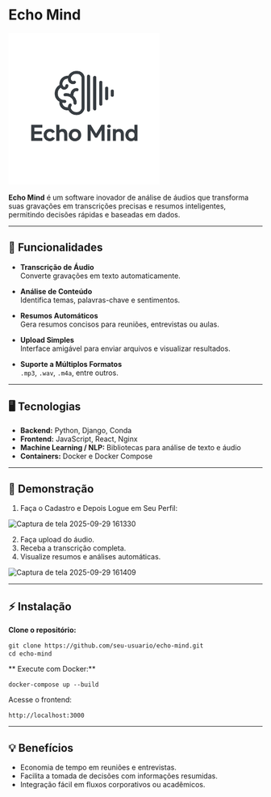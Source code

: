 # Echo Mind

<img src="EchoMind.Web/img/logo.png" alt="Echo Mind Logo" width="300"/>

**Echo Mind** é um software inovador de análise de áudios que transforma suas gravações em transcrições precisas e resumos inteligentes, permitindo decisões rápidas e baseadas em dados.

---

## 🌟 Funcionalidades

- **Transcrição de Áudio**  
  Converte gravações em texto automaticamente.

- **Análise de Conteúdo**  
  Identifica temas, palavras-chave e sentimentos.

- **Resumos Automáticos**  
  Gera resumos concisos para reuniões, entrevistas ou aulas.

- **Upload Simples**  
  Interface amigável para enviar arquivos e visualizar resultados.

- **Suporte a Múltiplos Formatos**  
  `.mp3`, `.wav`, `.m4a`, entre outros.

---

## 🖥️ Tecnologias

- **Backend:** Python, Django, Conda  
- **Frontend:** JavaScript, React, Nginx  
- **Machine Learning / NLP:** Bibliotecas para análise de texto e áudio  
- **Containers:** Docker e Docker Compose

---

## 🚀 Demonstração

1. Faça o Cadastro e Depois Logue em Seu Perfil:

<img width="1919" height="870" alt="Captura de tela 2025-09-29 161330" src="https://github.com/user-attachments/assets/543cdf7b-8d93-43f8-ac11-fb812e679065" />


2. Faça upload do áudio.  
3. Receba a transcrição completa.  
4. Visualize resumos e análises automáticas.
   

<img width="1898" height="851" alt="Captura de tela 2025-09-29 161409" src="https://github.com/user-attachments/assets/ff3ab31c-834f-489e-93bb-2cd6616757c4" />

---

## ⚡ Instalação

**Clone o repositório:**  
```
git clone https://github.com/seu-usuario/echo-mind.git
cd echo-mind
```
** Execute com Docker:**
```
docker-compose up --build
```
Acesse o frontend:
```
http://localhost:3000
```
---
## 💡 Benefícios

* Economia de tempo em reuniões e entrevistas.
* Facilita a tomada de decisões com informações resumidas.
* Integração fácil em fluxos corporativos ou acadêmicos.
